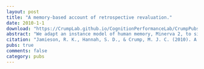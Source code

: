 ```yaml
---
layout: post
title: "A memory-based account of retrospective revaluation."
date: 2010-1-1
download: "https://CrumpLab.github.io/CognitionPerformanceLab/CrumpPubs/Jamieson et al. - 2010.pdf"
abstract: "We adapt an instance model of human memory, Minerva 2, to simulate retrospective revaluation. In the account, memory preserves the events of individual trials in separate traces. A probe presented to memory contacts all traces in parallel and causes each to become active. The information retrieved from memory is the sum of the activated traces. Learning is modelled as a process of cued-recall; encoding is modelled as a process of differential encoding of unexpected features in the probe (i.e., expectancy-encoding). The model captures three examples of retrospective revaluation: backward blocking, recovery from blocking, and backward conditioned inhibition. The work integrates an understanding of human memory and complex associative learning."
citation: "Jamieson, R. K., Hannah, S. D., & Crump, M. J. C. (2010). A memory-based account of retrospective revaluation. Canadian Journal of Experimental Psychology, 64, 153-164."
pubs: true
comments: false
category: pubs
---
```

